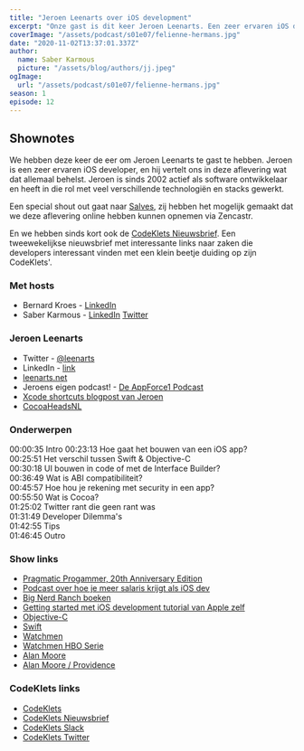```yaml
---
title: "Jeroen Leenarts over iOS development"
excerpt: "Onze gast is dit keer Jeroen Leenarts. Een zeer ervaren iOS developer en community lead van CocoaHeadsNL."
coverImage: "/assets/podcast/s01e07/felienne-hermans.jpg"
date: "2020-11-02T13:37:01.337Z"
author:
  name: Saber Karmous
  picture: "/assets/blog/authors/jj.jpeg"
ogImage:
  url: "/assets/podcast/s01e07/felienne-hermans.jpg"
season: 1
episode: 12
---
```


## Shownotes

We hebben deze keer de eer om Jeroen Leenarts te gast te hebben. Jeroen is een zeer ervaren iOS developer, en hij vertelt ons in deze aflevering wat dat allemaal behelst. Jeroen is sinds 2002 actief als software ontwikkelaar en heeft in die rol met veel verschillende technologiën en stacks gewerkt.

Een special shout out gaat naar [Salves](https://www.salves.nl), zij hebben het mogelijk gemaakt dat we deze aflevering online hebben kunnen opnemen via Zencastr.

En we hebben sinds kort ook de [CodeKlets Nieuwsbrief](https://codeklets.nl/newsletter). Een tweewekelijkse nieuwsbrief met interessante links naar zaken die developers interessant vinden met een klein beetje duiding op zijn CodeKlets'.

### Met hosts

- Bernard Kroes - [LinkedIn](https://www.linkedin.com/in/bernard-kroes-5050a82/)
- Saber Karmous - [LinkedIn](https://www.linkedin.com/in/saberkarmous/) [Twitter](https://twitter.com/sdotone)

### Jeroen Leenarts

- Twitter - [@leenarts](https://twitter.com/leenarts)
- LinkedIn - [link](https://www.linkedin.com/in/leenarts/)
- [leenarts.net](https://leenarts.net)
- Jeroens eigen podcast! - [De AppForce1 Podcast](http://appforce1.net/podcast)
- [Xcode shortcuts blogpost van Jeroen](https://leenarts.net/2020/02/18/frequently-used-keyboard-shortcuts-i-use-inwith-xcode/)
- [CocoaHeadsNL](http://cocoaheads.nl/)

### Onderwerpen

00:00:35 Intro
00:23:13 Hoe gaat het bouwen van een iOS app?  
00:25:51 Het verschil tussen Swift & Objective-C  
00:30:18 UI bouwen in code of met de Interface Builder?  
00:36:49 Wat is ABI compatibiliteit?  
00:45:57 Hoe hou je rekening met security in een app?  
00:55:50 Wat is Cocoa?  
01:25:02 Twitter rant die geen rant was  
01:31:49 Developer Dilemma's  
01:42:55 Tips  
01:46:45 Outro  

### Show links

- [Pragmatic Progammer, 20th Anniversary Edition](https://www.pragprog.com/titles/tpp20/the-pragmatic-programmer-20th-anniversary-edition/)
- [Podcast over hoe je meer salaris krijgt als iOS dev](https://www.essentialdeveloper.com/ios-lead-essentials/podcast/)
- [Big Nerd Ranch boeken](https://www.bignerdranch.com/books/)
- [Getting started met iOS development tutorial van Apple zelf](https://developer.apple.com/swift/resources/)
- [Objective-C](https://en.wikipedia.org/wiki/Objective-C)
- [Swift](https://en.wikipedia.org/wiki/Swift_(programming_language))
- [Watchmen](https://en.wikipedia.org/wiki/Watchmen)
- [Watchmen HBO Serie](https://en.wikipedia.org/wiki/Watchmen_(TV_series))
- [Alan Moore](https://en.wikipedia.org/wiki/Alan_Moore)
- [Alan Moore / Providence](https://en.wikipedia.org/wiki/Providence_(Avatar_Press))

### CodeKlets links

- [CodeKlets](https://codeklets.nl)
- [CodeKlets Nieuwsbrief](https://codeklets.nl/newsletter)
- [CodeKlets Slack](https://join.slack.com/t/codeklets/shared_invite/enQtNzQ4MTI4MTMxNzY2LWYzNTk0NzE1YzdkNDczYTg1MDBjZDIyZjkzMThmYTBkZTY3ZTBhNDYyOGY4OWQxZGExM2Q5NzA2ZDM0NGY1ZGM)
- [CodeKlets Twitter](https://twitter.com/codeklets)
